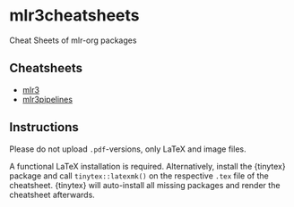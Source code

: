 # mlr3cheatsheets

Cheat Sheets of mlr-org packages

## Cheatsheets

- [mlr3](cheatsheets.mlr-org.com/mlr3.pdf)
- [mlr3pipelines](cheatsheets.mlr-org.com/mlr3pipelines.pdf)

## Instructions

Please do not upload `.pdf`-versions, only LaTeX and image files.

A functional LaTeX installation is required.
Alternatively, install the {tinytex} package and call `tinytex::latexmk()` on the respective `.tex` file of the cheatsheet.
{tinytex} will auto-install all missing packages and render the cheatsheet afterwards.
